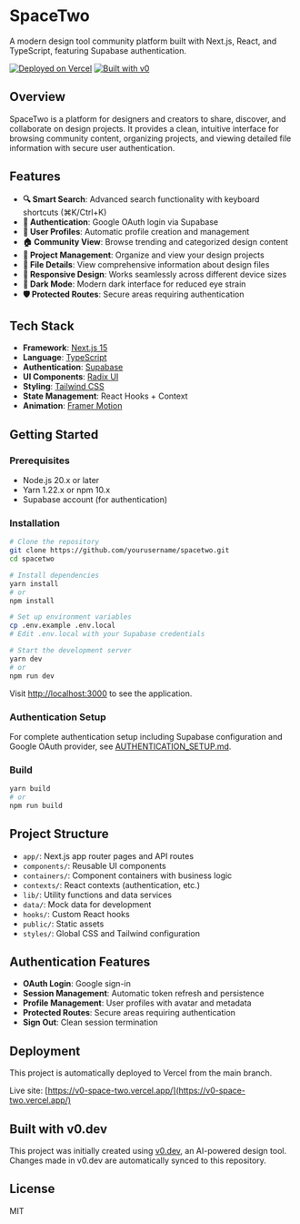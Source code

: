 # SpaceTwo

A modern design tool community platform built with Next.js, React, and TypeScript, featuring Supabase authentication.

[![Deployed on Vercel](https://img.shields.io/badge/Deployed%20on-Vercel-black?style=for-the-badge&logo=vercel)](https://vercel.com/alan-giojellis-projects/v0-space-two)
[![Built with v0](https://img.shields.io/badge/Built%20with-v0.dev-black?style=for-the-badge)](https://v0.dev/chat/projects/KBUEF3AHCBc)

## Overview

SpaceTwo is a platform for designers and creators to share, discover, and collaborate on design projects. It provides a clean, intuitive interface for browsing community content, organizing projects, and viewing detailed file information with secure user authentication.

## Features

- **🔍 Smart Search**: Advanced search functionality with keyboard shortcuts (⌘K/Ctrl+K)
- **🔐 Authentication**: Google OAuth login via Supabase
- **👤 User Profiles**: Automatic profile creation and management
- **🏠 Community View**: Browse trending and categorized design content
- **📁 Project Management**: Organize and view your design projects
- **📄 File Details**: View comprehensive information about design files
- **📱 Responsive Design**: Works seamlessly across different device sizes
- **🌙 Dark Mode**: Modern dark interface for reduced eye strain
- **🛡️ Protected Routes**: Secure areas requiring authentication

## Tech Stack

- **Framework**: [Next.js 15](https://nextjs.org/)
- **Language**: [TypeScript](https://www.typescriptlang.org/)
- **Authentication**: [Supabase](https://supabase.com/)
- **UI Components**: [Radix UI](https://www.radix-ui.com/)
- **Styling**: [Tailwind CSS](https://tailwindcss.com/)
- **State Management**: React Hooks + Context
- **Animation**: [Framer Motion](https://www.framer.com/motion/)

## Getting Started

### Prerequisites

- Node.js 20.x or later
- Yarn 1.22.x or npm 10.x
- Supabase account (for authentication)

### Installation

```bash
# Clone the repository
git clone https://github.com/yourusername/spacetwo.git
cd spacetwo

# Install dependencies
yarn install
# or
npm install

# Set up environment variables
cp .env.example .env.local
# Edit .env.local with your Supabase credentials

# Start the development server
yarn dev
# or
npm run dev
```

Visit [http://localhost:3000](http://localhost:3000) to see the application.

### Authentication Setup

For complete authentication setup including Supabase configuration and Google OAuth provider, see [AUTHENTICATION_SETUP.md](./AUTHENTICATION_SETUP.md).

### Build

```bash
yarn build
# or
npm run build
```

## Project Structure

- `app/`: Next.js app router pages and API routes
- `components/`: Reusable UI components
- `containers/`: Component containers with business logic
- `contexts/`: React contexts (authentication, etc.)
- `lib/`: Utility functions and data services
- `data/`: Mock data for development
- `hooks/`: Custom React hooks
- `public/`: Static assets
- `styles/`: Global CSS and Tailwind configuration

## Authentication Features

- **OAuth Login**: Google sign-in
- **Session Management**: Automatic token refresh and persistence
- **Profile Management**: User profiles with avatar and metadata
- **Protected Routes**: Secure areas requiring authentication
- **Sign Out**: Clean session termination

## Deployment

This project is automatically deployed to Vercel from the main branch.

Live site: [https://v0-space-two.vercel.app/](https://v0-space-two.vercel.app/)

## Built with v0.dev

This project was initially created using [v0.dev](https://v0.dev), an AI-powered design tool. Changes made in v0.dev are automatically synced to this repository.

## License

MIT
